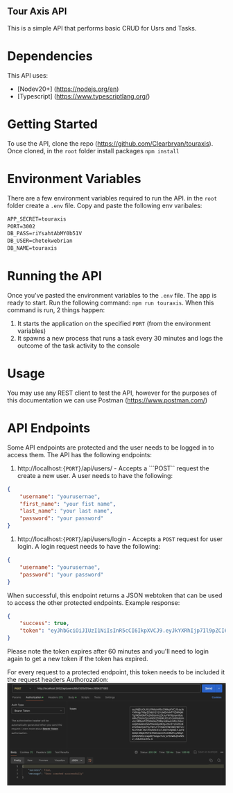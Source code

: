 ## Tour Axis API
This is a simple API that performs basic CRUD for Usrs and Tasks.

# Dependencies
This API uses:
- [Nodev20+] (https://nodejs.org/en) 
- [Typescript] (https://www.typescriptlang.org/)

# Getting Started
To use the API, clone the repo (https://github.com/Clearbryan/touraxis). Once cloned, in the ```root```  folder install packages ```npm install ```

# Environment Variables
There are a few environment variables required to run the API. in the ```root``` folder create a ```.env``` file.
Copy and paste the following env varibales:
```markdown
APP_SECRET=touraxis
PORT=3002
DB_PASS=riYsahtAbMY0b51V
DB_USER=chetekwebrian
DB_NAME=touraxis
```

# Running the API
Once you've pasted the environment variables to the ```.env``` file. The app is ready to start. Run the following command:
```npm run touraxis```. When this command is run, 2 things happen:
1. It starts the application on the specified ```PORT``` (from the environment variables)
2. It spawns a new process that runs a task every 30 minutes and logs the outcome of the task activity to the console

# Usage
You may use any REST client to test the API, however for the purposes of this documentation we can use Postman (https://www.postman.com/)

# API Endpoints
Some API endpoints are protected and the user needs to be logged in to access them. The API has the following endpoints:

1. http://localhost:```{PORT}```/api/users/ - Accepts a ```POST`` request the create a new user. A user needs to have the following: 
```json
{
    "username": "yourusernae",
    "first_name": "your fist name",
    "last_name": "your last name",
    "password": "your password"
}
``` 
1. http://localhost:```{PORT}```/api/users/login - Accepts a ```POST``` request for user login. A login request needs to have the following: 
```json
{
    "username": "yourusernae",
    "password": "your password"
}
``` 
When successful, this endpoint returns a JSON webtoken that can be used to access the other protected endpoints. Example response: 
```json
{
    "success": true,
    "token": "eyJhbGciOiJIUzI1NiIsInR5cCI6IkpXVCJ9.eyJkYXRhIjp7Il9pZCI6IjY2Y2YzZjhiNmZlNGNiNDc3YTUyZmQ4MyIsInVzZXJuYW1lIjoiY2xlYXJicnlhbiIsImZpcnN0X25hbWUiOiJCcmlhbiIsImxhc3RfbmFtZSI6IkNoZXRla3dlIiwicGFzc3dvcmQiOiIkMmEkMTAkZ2lDOTQwREFiYUdEY2N4TXRuVU40ZUhaZTZBLzhrdm9nbWlDUU9pdk9xLmtxUTU5b2N5Qi4iLCJfX3YiOjB9LCJpYXQiOjE3MjQ4NTkyMzMsImV4cCI6MTcyNDg2MjgzM30.PUcYnKyD-vcxFMKDck8d_AzbYEX7bef7VIJJRQqafm0"
}
```
Please note the token expires after 60 minutes and you'll need to login again to get a new token if the token has expired.

For every request to a protected endpoint, this token needs to be included it the request headers Authorozation: 
![title](Images/postman.jpg)


